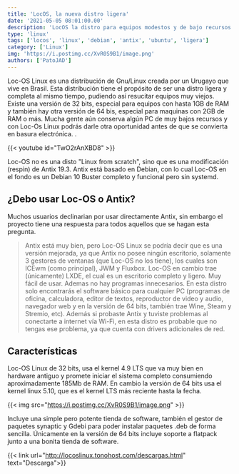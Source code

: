 ```yaml
---
title: 'LocOS, la nueva distro ligera'
date: '2021-05-05 08:01:00.00'
description: 'LocOS la distro para equipos modestos y de bajo recursos'
type: 'linux'
tags: ['locos', 'linux', 'debian', 'antix', 'ubuntu', 'ligera']
category: ['Linux']
img: 'https://i.postimg.cc/XvR0S9B1/image.png'
authors: ['PatoJAD']
---
```


Loc-OS Linux es una distribución de Gnu/Linux creada por un Urugayo que vive en Brasil. Esta distribución tiene el propósito de ser una distro ligera y completa al mismo tiempo, pudiendo así resucitar equipos muy viejos. Existe una versión de 32 bits, especial para equipos con hasta 1GB de RAM y también hay otra versión de 64 bis, especial para maquinas con 2GB de RAM o más. Mucha gente aún conserva algún PC de muy bajos recursos y con Loc-Os Linux podrás darle otra oportunidad antes de que se convierta en basura electrónica. .

{{< youtube id="TwO2rAnXBD8" >}}

Loc-OS no es una disto "Linux from scratch", sino que es una modificación (respin) de Antix 19.3. Antix está basado en Debian, con lo cual Loc-OS en el fondo es un Debian 10 Buster completo y funcional pero sin systemd.

## ¿Debo usar Loc-OS o Antix?

Muchos usuarios declinarian por usar directamente Antix, sin embargo el proyecto tiene una respuesta para todos aquellos que se hagan esta pregunta.

> Antix está muy bien, pero Loc-OS Linux se podría decir que es una versión mejorada, ya que Antix no posee ningún escritorio, solamente 3 gestores de ventanas (que Loc-OS no los tiene), los cuales son ICEwm (como principal), JWM y Fluxbox. Loc-OS en cambio trae (únicamente) LXDE, el cual es un escritorio completo y ligero. Muy fácil de usar. Ademas no hay programas innecesarios. En esta distro solo encontrarás el software básico para cualquier PC (programas de oficina, calculadora, editor de textos, reproductor de video y audio, navegador web y en la versión de 64 bits, también trae Wine, Steam y Stremio, etc). Además si probaste Antix y tuviste problemas al conectarte a internet vía Wi-Fi, en esta distro es probable que no tengas ese problema, ya que cuenta con drivers adicionales de red.

## Características

Loc-OS Linux de 32 bits, usa el kernel 4.9 LTS que va muy bien en hardware antiguo y promete iniciar el sistema completo consumiendo aproximadamente 185Mb de RAM. En cambio la versión de 64 bits usa el kernel linux 5.10, que es el kernel LTS más reciente hasta la fecha.

{{< img src="https://i.postimg.cc/XvR0S9B1/image.png" >}}

Incluye una simple pero potente tienda de software, también el gestor de paquetes synaptic y Gdebi para poder instalar paquetes .deb de forma sencilla. Únicamente en la versión de 64 bits incluye soporte a flatpack junto a una bonita tienda de software.

{{< link url="http://locoslinux.tonohost.com/descargas.html" text="Descarga">}}
